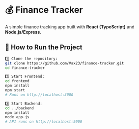 # 💰 Finance Tracker

A simple finance tracking app built with **React (TypeScript)** and **Node.js/Express**.

## 🚀 How to Run the Project

```bash
1️⃣ Clone the repository:
git clone https://github.com/Vax23/finance-tracker.git
cd finance-tracker

2️⃣ Start Frontend:
cd frontend
npm install
npm start
# Runs on http://localhost:3000

3️⃣ Start Backend:
cd ../backend
npm install
node app.js
# API runs on http://localhost:5000

